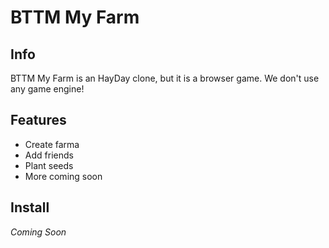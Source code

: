 # BTTM My Farm

## Info
BTTM My Farm is an HayDay clone, but it is a browser game. We don't use any game engine!

## Features
- Create farma
- Add friends
- Plant seeds
- More coming soon

## Install
*Coming Soon*
